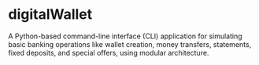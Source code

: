 # digitalWallet
A Python-based command-line interface (CLI) application for simulating basic banking operations like wallet creation, money transfers, statements, fixed deposits, and special offers, using modular architecture.
